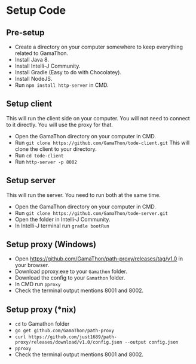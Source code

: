 # Setup Code

## Pre-setup
- Create a directory on your computer somewhere to keep everything related to GamaThon.
- Install Java 8.
- Install Intelli-J Community.
- Install Gradle (Easy to do with Chocolatey).
- Install NodeJS.
- Run `npm install http-server` in CMD.


## Setup client
This will run the client side on your computer. You will not need to connect to it directly. You will use the proxy for that.
- Open the GamaThon directory on your computer in CMD.
- Run `git clone https://github.com/GamaThon/tode-client.git` This will clone the client to your directory.
- Run `cd tode-client`
- Run `http-server -p 8002`


## Setup server
This will run the server. You need to run both at the same time.
- Open the GamaThon directory on your computer in CMD.
- Run `git clone https://github.com/GamaThon/tode-server.git`
- Open the folder in Intelli-J Community.
- In Intelli-J terminal run `gradle bootRun`

## Setup proxy (Windows)
- Open https://github.com/GamaThon/path-proxy/releases/tag/v1.0 in your browser.
- Download pproxy.exe to your `Gamathon` folder.
- Download the config to your `Gamathon` folder.
- In CMD run `pproxy`
- Check the terminal output mentions 8001 and 8002.

## Setup proxy (*nix)
- `cd` to Gamathon folder
- `go get github.com/GamaThon/path-proxy`
- `curl https://github.com/just1689/path-proxy/releases/download/v1.0/config.json --output config.json`
- `pproxy`
- Check the terminal output mentions 8001 and 8002.
